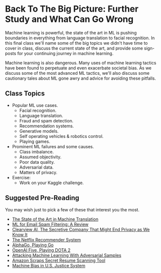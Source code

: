 # Back To The Big Picture: Further Study and What Can Go Wrong

Machine learning is powerful, the state of the art in ML is pushing boundaries in everything from language translation to facial recognition. In this final class we'll name some of the big topics we didn't have time to cover in class, discuss the current state of the art, 
and provide some sign-posts for your continuing journey in machine learning.

Machine learning is also dangerous. Many uses of machine learning tactics have been found to perpetuate and even exacerbate societal bias. As we discuss some of the most advanced ML tactics, we'll also discuss some cautionary tales about ML gone awry and advice for avoiding these pitfalls. 

## Class Topics

* Popular ML use cases.
    * Facial recognition.
    * Language translation.
    * Fraud and spam detection.
    * Recommendation systems.
    * Generative models. 
    * Self operating vehicles & robotics control.
    * Playing games. 
* Prominent ML failures and some causes.
    * Class imbalance.
    * Assumed objectivity.
    * Poor data quality.
    * Adversarial data.
    * Matters of privacy.
* Exercise: 
    * Work on your Kaggle challenge.

## Suggested Pre-Reading

You may wish just to pick a few of these that interest you the most.

* [The State of the Art in Machine Translation](https://www.topbots.com/ai-nlp-research-neural-machine-translation/)
* [ML for Email Spam Filtering: A Review](https://www.sciencedirect.com/science/article/pii/S2405844018353404)
* [Clearview AI, The Secretive Company That Might End Privacy as We Know It](https://www.nytimes.com/2020/01/18/technology/clearview-privacy-facial-recognition.html)
* [The Netflix Recommender System](https://dl.acm.org/doi/10.1145/2843948)
* [AlphaGo, Playing Go](https://www.theatlantic.com/technology/archive/2017/10/alphago-zero-the-ai-that-taught-itself-go/543450/)
* [OpenAI Five, Playing DOTA 2](https://openai.com/projects/five/)
* [Attacking Machine Learning With Adversarial Samples](https://openai.com/blog/adversarial-example-research/)
* [Amazon Scraps Secret Resume Scanning Tool](https://www.reuters.com/article/us-amazon-com-jobs-automation-insight/amazon-scraps-secret-ai-recruiting-tool-that-showed-bias-againstwomen-idUSKCN1MK08G)
* [Machine Bias in U.S. Justice System](https://www.propublica.org/article/machine-bias-risk-assessments-in-criminal-sentencing)